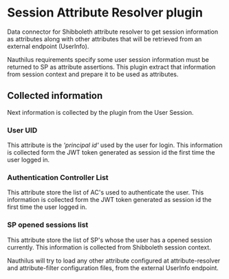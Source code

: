 Session Attribute Resolver plugin
=================================
Data connector for Shibboleth attribute resolver to get session information as attributes along with other attributes 
 that will be retrieved from an external endpoint (UserInfo).

Nauthilus requirements specify some user session information must be returned to SP as attribute assertions.
This plugin extract that information from session context and prepare it to be used as attributes.


Collected information
---------------------
Next information is collected by the plugin from the User Session.

### User UID
This attribute is the *'principal id'* used by the user for login. This information is collected form the JWT token generated as
session id the first time the user logged in.

### Authentication Controller List
This attribute store the list of AC's used to authenticate the user. This information is collected form the JWT token generated as
session id the first time the user logged in.

### SP opened sessions list
This attribute store the list of SP's whose the user has a opened session currently. This information is collected from Shibboleth
session context.

Nauthilus will try to load any other attribute configured at attribute-resolver and attribute-filter configuration files, from the
 external UserInfo endpoint.

